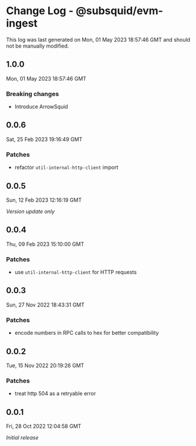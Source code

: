 # Change Log - @subsquid/evm-ingest

This log was last generated on Mon, 01 May 2023 18:57:46 GMT and should not be manually modified.

## 1.0.0
Mon, 01 May 2023 18:57:46 GMT

### Breaking changes

- Introduce ArrowSquid

## 0.0.6
Sat, 25 Feb 2023 19:16:49 GMT

### Patches

- refactor `util-internal-http-client` import

## 0.0.5
Sun, 12 Feb 2023 12:16:19 GMT

_Version update only_

## 0.0.4
Thu, 09 Feb 2023 15:10:00 GMT

### Patches

- use `util-internal-http-client` for HTTP requests

## 0.0.3
Sun, 27 Nov 2022 18:43:31 GMT

### Patches

- encode numbers in RPC calls to hex for better compatibility

## 0.0.2
Tue, 15 Nov 2022 20:19:26 GMT

### Patches

- treat http 504 as a retryable error

## 0.0.1
Fri, 28 Oct 2022 12:04:58 GMT

_Initial release_

